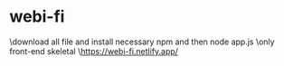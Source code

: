 # webi-fi
\download all file and install necessary npm and then node app.js
\only front-end skeletal
\https://webi-fi.netlify.app/
